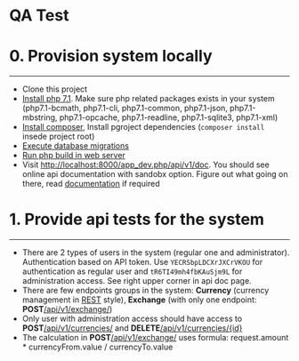 QA Test
=====

# 0. Provision system locally
---
- Clone this project
- [Install php 7.1](http://php.net/manual/en/install.php). Make sure php related packages exists in your system (php7.1-bcmath, php7.1-cli, php7.1-common, php7.1-json, php7.1-mbstring, php7.1-opcache, php7.1-readline, php7.1-sqlite3, php7.1-xml)
- [Install composer](https://getcomposer.org/doc/00-intro.md#installation-linux-unix-osx), Install pgroject dependencies (`composer install` insede project root)
- [Execute database migrations](http://symfony.com/doc/current/bundles/DoctrineMigrationsBundle/index.html)
- [Run php build in web server](http://symfony.com/doc/current/setup/built_in_web_server.html)
- Visit [http://localhost:8000/app_dev.php/api/v1/doc](http://localhost:8000/app_dev.php/api/v1/doc). You should see online api documentation with sandobx option. Figure out what going on there, read [documentation](https://github.com/nelmio/NelmioApiDocBundle) if required

# 1. Provide api tests for the system
---
- There are 2 types of users in the system (regular one and administrator). Authentication based on API token. Use `YECRSbpLDCXrJXCrVKOU` for authentication as regular user and `tR6TI49mh4fbKAuSjm9L` for administration access. See right upper corner in api doc page.
- There are few endpoints groups in the system: **Currency** (currency management in [REST](https://en.wikipedia.org/wiki/Representational_state_transfer) style), **Exchange** (with only one endpoint: __POST__[/api/v1/exchange/]())
- Only user with administration access should have access to __POST__[/api/v1/currencies/]() and __DELETE__[/api/v1/currencies/{id}]()
- The calculation in __POST__[/api/v1/exchange/]() uses formula: request.amount * currencyFrom.value / currencyTo.value
 